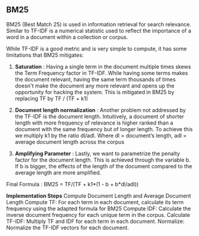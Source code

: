 ## **BM25**

BM25 (Best Match 25) is used in information retrieval for search relevance. Similar to 
TF-IDF is a numerical statistic used to reflect the importance of a word in a document within a collection or corpus.

While TF-IDF is a good metric and is very simple to compute, it has some limitations that BM25 mitigates:

1. **__Saturation__** : Having a single term in the document multiple times skews the Term Frequency factor in TF-IDF.
   While having some terms makes the document relevant, having the same term thousands of times doesn't make the document
   any more relevant and opens up the opportunity for hacking the system. This is mitigated in BM25 by replacing TF by
   TF / (TF + k1)
   
2. **__Document length normalization__** : Another problem not addressed by the TF-IDF is the document length.
   Intuitively, a document of shorter length with more frequency of relevance is higher ranked than a document with the
   same frequency but of longer length. To achieve this we multiply k1 by the ratio dl/adl.
   Where dl = document’s length, adl = average document length across the corpus

3. **__Amplifying Parameter__** : Lastly, we want to parametrize the penalty factor for the document length.
   This is achieved through the variable b. If b is bigger, the effects of the length of the document
   compared to the average length are more amplified.

Final Formula : BM25 = TF/(TF + k1*(1 - b + b*dl/adl)) 

**Implementation Steps**
Compute Document Length and Average Document Length 
Compute TF: For each term in each document, calculate its term frequency using the adapted formula for BM25
Compute IDF: Calculate the inverse document frequency for each unique term in the corpus.
Calculate TF-IDF: Multiply TF and IDF for each term in each document.
Normalize: Normalize the TF-IDF vectors for each document.
